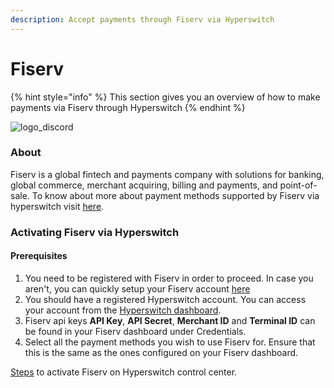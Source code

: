 ```yaml
---
description: Accept payments through Fiserv via Hyperswitch
---
```


# Fiserv

{% hint style="info" %}
This section gives you an overview of how to make payments via Fiserv through Hyperswitch
{% endhint %}

![logo\_discord](https://hyperswitch.io/icons/homePageIcons/logos/fiservLogo.svg)

### About

Fiserv is a global fintech and payments company with solutions for banking, global commerce, merchant acquiring, billing and payments, and point-of-sale. To know about more about payment methods supported by Fiserv via hyperswitch visit [here](https://hyperswitch.io/pm-list).

### Activating Fiserv via Hyperswitch

#### Prerequisites

1. You need to be registered with Fiserv in order to proceed. In case you aren't, you can quickly setup your Fiserv account [here](https://www.fiserv.com/en.html)
2. You should have a registered Hyperswitch account. You can access your account from the [Hyperswitch dashboard](https://app.hyperswitch.io/register).
3. Fiserv api keys **API Key**, **API Secret**, **Merchant ID** and **Terminal ID** can be found in your Fiserv dashboard under Credentials.
4. Select all the payment methods you wish to use Fiserv for. Ensure that this is the same as the ones configured on your Fiserv dashboard.

[Steps](https://docs.hyperswitch.io/hyperswitch-cloud/connectors/activate-connector-on-hyperswitch) to activate Fiserv on Hyperswitch control center.
